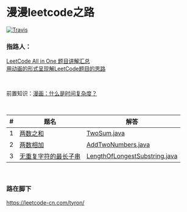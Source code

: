# 漫漫leetcode之路

[![Travis](https://img.shields.io/badge/language-Java-yellow.svg)](https://leetcode-cn.com/tyron/)<br/>

### 指路人：

[LeetCode All in One 题目讲解汇总](http://www.cnblogs.com/grandyang/p/4606334.html)<br/>
[用动画的形式呈现解LeetCode题目的思路](https://github.com/MisterBooo/LeetCodeAnimation)<br/>

<br/>

前置知识：[漫画：什么是时间复杂度？](https://mp.weixin.qq.com/s/1rYK3urLuun5WqnibJ2t3g)

<br/>

| **#** | **题名**                                                     | 解答                                                         |
| ----- | ------------------------------------------------------------ | ------------------------------------------------------------ |
| 1     | [两数之和](https://leetcode-cn.com/problems/two-sum)         | [TwoSum.java](https://github.com/tyronczt/leetcode/blob/master/src/main/java/com/tyron/leetcode/TwoSum.java) |
| 2     | [两数相加](https://leetcode-cn.com/problems/add-two-numbers) | [AddTwoNumbers.java](https://github.com/tyronczt/leetcode/blob/master/src/main/java/com/tyron/leetcode/AddTwoNumbers.java) |
| 3     | [无重复字符的最长子串](https://leetcode-cn.com/problems/longest-substring-without-repeating-characters) | [LengthOfLongestSubstring.java](https://github.com/tyronczt/leetcode/blob/master/src/main/java/com/tyron/leetcode/LengthOfLongestSubstring.java) |

<br/>

### 路在脚下

https://leetcode-cn.com/tyron/

